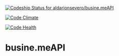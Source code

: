 [ ![Codeship Status for aldarionsevero/busine.meAPI](https://codeship.com/projects/16f29a90-5828-0133-1b27-1ebb29223a5a/status?branch=master)](https://codeship.com/projects/109617)

[![Code Climate](https://codeclimate.com/github/aldarionsevero/busine.meAPI/badges/gpa.svg)](https://codeclimate.com/github/aldarionsevero/busine.meAPI)

[![Code Health](https://landscape.io/github/aldarionsevero/busine.meAPI/master/landscape.svg?style=flat)](https://landscape.io/github/aldarionsevero/busine.meAPI/master)

# busine.meAPI

